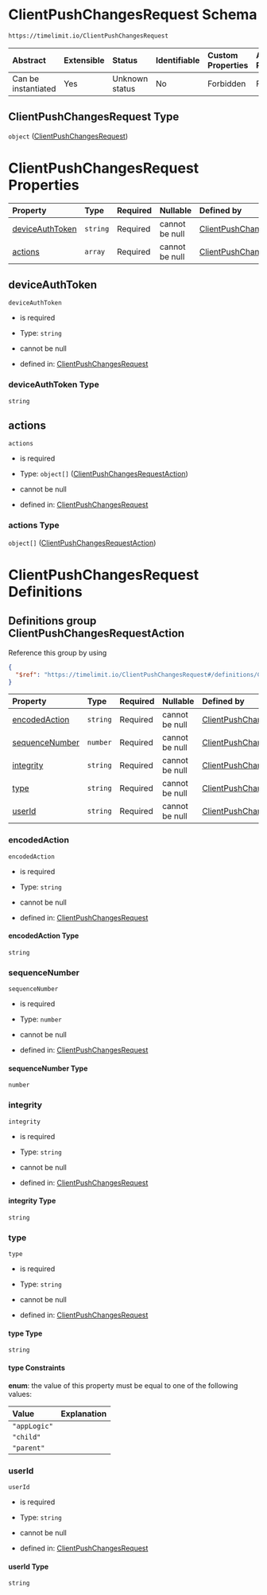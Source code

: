 # ClientPushChangesRequest Schema

```txt
https://timelimit.io/ClientPushChangesRequest
```

| Abstract            | Extensible | Status         | Identifiable | Custom Properties | Additional Properties | Access Restrictions | Defined In                                                                                          |
| :------------------ | :--------- | :------------- | :----------- | :---------------- | :-------------------- | :------------------ | :-------------------------------------------------------------------------------------------------- |
| Can be instantiated | Yes        | Unknown status | No           | Forbidden         | Forbidden             | none                | [ClientPushChangesRequest.schema.json](ClientPushChangesRequest.schema.json "open original schema") |

## ClientPushChangesRequest Type

`object` ([ClientPushChangesRequest](clientpushchangesrequest.md))

# ClientPushChangesRequest Properties

| Property                            | Type     | Required | Nullable       | Defined by                                                                                                                                                     |
| :---------------------------------- | :------- | :------- | :------------- | :------------------------------------------------------------------------------------------------------------------------------------------------------------- |
| [deviceAuthToken](#deviceauthtoken) | `string` | Required | cannot be null | [ClientPushChangesRequest](clientpushchangesrequest-properties-deviceauthtoken.md "https://timelimit.io/ClientPushChangesRequest#/properties/deviceAuthToken") |
| [actions](#actions)                 | `array`  | Required | cannot be null | [ClientPushChangesRequest](clientpushchangesrequest-properties-actions.md "https://timelimit.io/ClientPushChangesRequest#/properties/actions")                 |

## deviceAuthToken

`deviceAuthToken`

- is required

- Type: `string`

- cannot be null

- defined in: [ClientPushChangesRequest](clientpushchangesrequest-properties-deviceauthtoken.md "https://timelimit.io/ClientPushChangesRequest#/properties/deviceAuthToken")

### deviceAuthToken Type

`string`

## actions

`actions`

- is required

- Type: `object[]` ([ClientPushChangesRequestAction](clientpushchangesrequest-definitions-clientpushchangesrequestaction.md))

- cannot be null

- defined in: [ClientPushChangesRequest](clientpushchangesrequest-properties-actions.md "https://timelimit.io/ClientPushChangesRequest#/properties/actions")

### actions Type

`object[]` ([ClientPushChangesRequestAction](clientpushchangesrequest-definitions-clientpushchangesrequestaction.md))

# ClientPushChangesRequest Definitions

## Definitions group ClientPushChangesRequestAction

Reference this group by using

```json
{
  "$ref": "https://timelimit.io/ClientPushChangesRequest#/definitions/ClientPushChangesRequestAction"
}
```

| Property                          | Type     | Required | Nullable       | Defined by                                                                                                                                                                                                                                         |
| :-------------------------------- | :------- | :------- | :------------- | :------------------------------------------------------------------------------------------------------------------------------------------------------------------------------------------------------------------------------------------------- |
| [encodedAction](#encodedaction)   | `string` | Required | cannot be null | [ClientPushChangesRequest](clientpushchangesrequest-definitions-clientpushchangesrequestaction-properties-encodedaction.md "https://timelimit.io/ClientPushChangesRequest#/definitions/ClientPushChangesRequestAction/properties/encodedAction")   |
| [sequenceNumber](#sequencenumber) | `number` | Required | cannot be null | [ClientPushChangesRequest](clientpushchangesrequest-definitions-clientpushchangesrequestaction-properties-sequencenumber.md "https://timelimit.io/ClientPushChangesRequest#/definitions/ClientPushChangesRequestAction/properties/sequenceNumber") |
| [integrity](#integrity)           | `string` | Required | cannot be null | [ClientPushChangesRequest](clientpushchangesrequest-definitions-clientpushchangesrequestaction-properties-integrity.md "https://timelimit.io/ClientPushChangesRequest#/definitions/ClientPushChangesRequestAction/properties/integrity")           |
| [type](#type)                     | `string` | Required | cannot be null | [ClientPushChangesRequest](clientpushchangesrequest-definitions-clientpushchangesrequestaction-properties-type.md "https://timelimit.io/ClientPushChangesRequest#/definitions/ClientPushChangesRequestAction/properties/type")                     |
| [userId](#userid)                 | `string` | Required | cannot be null | [ClientPushChangesRequest](clientpushchangesrequest-definitions-clientpushchangesrequestaction-properties-userid.md "https://timelimit.io/ClientPushChangesRequest#/definitions/ClientPushChangesRequestAction/properties/userId")                 |

### encodedAction

`encodedAction`

- is required

- Type: `string`

- cannot be null

- defined in: [ClientPushChangesRequest](clientpushchangesrequest-definitions-clientpushchangesrequestaction-properties-encodedaction.md "https://timelimit.io/ClientPushChangesRequest#/definitions/ClientPushChangesRequestAction/properties/encodedAction")

#### encodedAction Type

`string`

### sequenceNumber

`sequenceNumber`

- is required

- Type: `number`

- cannot be null

- defined in: [ClientPushChangesRequest](clientpushchangesrequest-definitions-clientpushchangesrequestaction-properties-sequencenumber.md "https://timelimit.io/ClientPushChangesRequest#/definitions/ClientPushChangesRequestAction/properties/sequenceNumber")

#### sequenceNumber Type

`number`

### integrity

`integrity`

- is required

- Type: `string`

- cannot be null

- defined in: [ClientPushChangesRequest](clientpushchangesrequest-definitions-clientpushchangesrequestaction-properties-integrity.md "https://timelimit.io/ClientPushChangesRequest#/definitions/ClientPushChangesRequestAction/properties/integrity")

#### integrity Type

`string`

### type

`type`

- is required

- Type: `string`

- cannot be null

- defined in: [ClientPushChangesRequest](clientpushchangesrequest-definitions-clientpushchangesrequestaction-properties-type.md "https://timelimit.io/ClientPushChangesRequest#/definitions/ClientPushChangesRequestAction/properties/type")

#### type Type

`string`

#### type Constraints

**enum**: the value of this property must be equal to one of the following values:

| Value        | Explanation |
| :----------- | :---------- |
| `"appLogic"` |             |
| `"child"`    |             |
| `"parent"`   |             |

### userId

`userId`

- is required

- Type: `string`

- cannot be null

- defined in: [ClientPushChangesRequest](clientpushchangesrequest-definitions-clientpushchangesrequestaction-properties-userid.md "https://timelimit.io/ClientPushChangesRequest#/definitions/ClientPushChangesRequestAction/properties/userId")

#### userId Type

`string`
